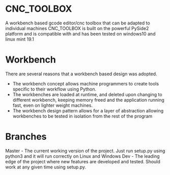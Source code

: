 # CNC_TOOLBOX
 A workbench based gcode editor/cnc toolbox that can be adapted to individual machines
 CNC_TOOLBOX is built on the powerful PySide2 platform and is compatible with and has been 
 tested on windows10 and linux mint 19.1

# Workbench
 There are several reasons that a workbench based design was adopted.
  - The workbench concept allows machine programmers to create tools specific to their workflow using Python.
  - The workbenches are loaded at runtime, and deleted upon changing to different workbench, keeping memory freed and 
    the application running fast, even on lighter weight machines.
  - The workbench design pattern allows for a layer of abstraction allowing workbenches to be tested in isolation from the 
    rest of the program

# Branches
 Master - The current working version of the project. Just run setup.py using python3 and it will run correctly on Linux and  Windows
 Dev - The leading edge of the project where new features are developed and tested. Should work at any given time using setup.py.  
